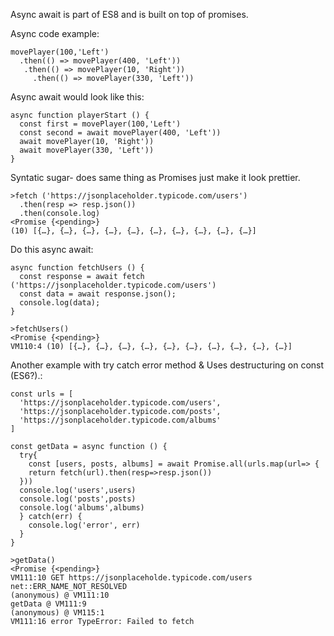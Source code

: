 Async await is part of ES8 and is built on top of promises.

Async code example:
```
movePlayer(100,'Left')
  .then(() => movePlayer(400, 'Left'))
   .then(() => movePlayer(10, 'Right'))
     .then(() => movePlayer(330, 'Left'))
```
Async await would look like this:
```
async function playerStart () {
  const first = movePlayer(100,'Left')
  const second = await movePlayer(400, 'Left'))
  await movePlayer(10, 'Right'))
  await movePlayer(330, 'Left'))
}
```
Syntatic sugar- does same thing as Promises just make it look prettier.

```
>fetch ('https://jsonplaceholder.typicode.com/users')
  .then(resp => resp.json())
  .then(console.log)
<Promise {<pending>}
(10) [{…}, {…}, {…}, {…}, {…}, {…}, {…}, {…}, {…}, {…}]
```
Do this async await:
```
async function fetchUsers () {
  const response = await fetch ('https://jsonplaceholder.typicode.com/users')
  const data = await response.json();
  console.log(data);
}

>fetchUsers()
<Promise {<pending>}
VM110:4 (10) [{…}, {…}, {…}, {…}, {…}, {…}, {…}, {…}, {…}, {…}]

```
Another example with try catch error method & Uses destructuring on const (ES6?).:
```
const urls = [
  'https://jsonplaceholder.typicode.com/users',
  'https://jsonplaceholder.typicode.com/posts',
  'https://jsonplaceholder.typicode.com/albums'
]

const getData = async function () {
  try{
    const [users, posts, albums] = await Promise.all(urls.map(url=> {
    return fetch(url).then(resp=>resp.json())
  }))
  console.log('users',users)
  console.log('posts',posts)
  console.log('albums',albums)
  } catch(err) {
    console.log('error', err)
  }
}

>getData()
<Promise {<pending>}
VM111:10 GET https://jsonplaceholde.typicode.com/users net::ERR_NAME_NOT_RESOLVED
(anonymous) @ VM111:10
getData @ VM111:9
(anonymous) @ VM115:1
VM111:16 error TypeError: Failed to fetch
```
